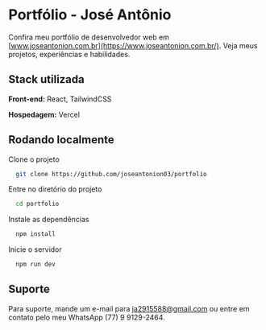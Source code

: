 
# Portfólio - José Antônio

Confira meu portfólio de desenvolvedor web em [www.joseantonion.com.br](https://www.joseantonion.com.br/). Veja meus projetos, experiências e habilidades.

## Stack utilizada

**Front-end:** React, TailwindCSS

**Hospedagem:** Vercel

## Rodando localmente

Clone o projeto

```bash
  git clone https://github.com/joseantonion03/portfolio
```

Entre no diretório do projeto

```bash
  cd portfolio
```

Instale as dependências

```bash
  npm install
```

Inicie o servidor

```bash
  npm run dev
```

## Suporte

Para suporte, mande um e-mail para ja2915588@gmail.com ou entre em contato pelo meu WhatsApp (77) 9 9129-2464.
